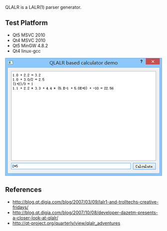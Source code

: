 QLALR is a LALR(1) parser generator.

## Test Platform

* Qt5 MSVC 2010
* Qt4 MSVC 2010
* Qt5 MinGW 4.8.2
* Qt4 linux-gcc

![ScreenShot](/demo/demo.png?raw=true "ScreenShot for demo")

## References

* http://blog.qt.digia.com/blog/2007/03/09/lalr1-and-trolltechs-creative-fridays/
* http://blog.qt.digia.com/blog/2007/10/08/developer-dazetm-presents-a-closer-look-at-qlalr/
* http://qt-project.org/quarterly/view/qlalr_adventures

